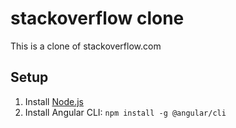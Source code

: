 
# stackoverflow clone

This is a clone of stackoverflow.com

## Setup

1. Install [Node.js](https://nodejs.org/en/download/)
2. Install Angular CLI: `npm install -g @angular/cli`